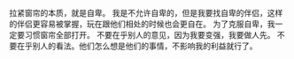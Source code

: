 拉紧窗帘的本质，就是自卑。
我是不允许自卑的，但是我要找自卑的伴侣，这样的伴侣更容易被掌握，玩在跟他们相处的时候也会更自在。
为了克服自卑，我一定要习惯窗帘全部打开。
不要在乎别人的意见，因为我要变强，我要做人先。
不要在乎别人的看法。他们怎么想是他们的事情，不影响我的利益就行了。
